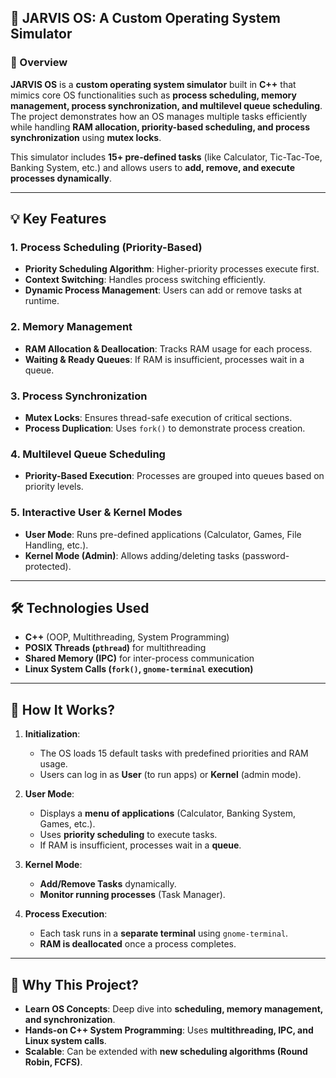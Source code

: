 ## **🚀 JARVIS OS: A Custom Operating System Simulator**  

### **🔹 Overview**  
**JARVIS OS** is a **custom operating system simulator** built in **C++** that mimics core OS functionalities such as **process scheduling, memory management, process synchronization, and multilevel queue scheduling**. The project demonstrates how an OS manages multiple tasks efficiently while handling **RAM allocation, priority-based scheduling, and process synchronization** using **mutex locks**.  

This simulator includes **15+ pre-defined tasks** (like Calculator, Tic-Tac-Toe, Banking System, etc.) and allows users to **add, remove, and execute processes dynamically**.  

---

## **💡 Key Features**  

### **1. Process Scheduling (Priority-Based)**
- **Priority Scheduling Algorithm**: Higher-priority processes execute first.  
- **Context Switching**: Handles process switching efficiently.  
- **Dynamic Process Management**: Users can add or remove tasks at runtime.  

### **2. Memory Management**
- **RAM Allocation & Deallocation**: Tracks RAM usage for each process.  
- **Waiting & Ready Queues**: If RAM is insufficient, processes wait in a queue.  

### **3. Process Synchronization**
- **Mutex Locks**: Ensures thread-safe execution of critical sections.  
- **Process Duplication**: Uses `fork()` to demonstrate process creation.  

### **4. Multilevel Queue Scheduling**
- **Priority-Based Execution**: Processes are grouped into queues based on priority levels.  

### **5. Interactive User & Kernel Modes**
- **User Mode**: Runs pre-defined applications (Calculator, Games, File Handling, etc.).  
- **Kernel Mode (Admin)**: Allows adding/deleting tasks (password-protected).  

---

## **🛠️ Technologies Used**  
- **C++** (OOP, Multithreading, System Programming)  
- **POSIX Threads (`pthread`)** for multithreading  
- **Shared Memory (IPC)** for inter-process communication  
- **Linux System Calls (`fork()`, `gnome-terminal` execution)**  

---

## **📌 How It Works?**  
1. **Initialization**:  
   - The OS loads 15 default tasks with predefined priorities and RAM usage.  
   - Users can log in as **User** (to run apps) or **Kernel** (admin mode).  

2. **User Mode**:  
   - Displays a **menu of applications** (Calculator, Banking System, Games, etc.).  
   - Uses **priority scheduling** to execute tasks.  
   - If RAM is insufficient, processes wait in a **queue**.  

3. **Kernel Mode**:  
   - **Add/Remove Tasks** dynamically.  
   - **Monitor running processes** (Task Manager).  

4. **Process Execution**:  
   - Each task runs in a **separate terminal** using `gnome-terminal`.  
   - **RAM is deallocated** once a process completes.  

---

## **🚀 Why This Project?**  
- **Learn OS Concepts**: Deep dive into **scheduling, memory management, and synchronization**.  
- **Hands-on C++ System Programming**: Uses **multithreading, IPC, and Linux system calls**.  
- **Scalable**: Can be extended with **new scheduling algorithms (Round Robin, FCFS)**.  
